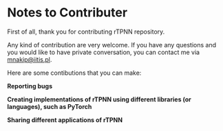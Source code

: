 # Notes to Contributer

First of all, thank you for contributing rTPNN repository. 

Any kind of contribution are very welcome. If you have any questions and you would like to have private conversation, you can contact me via mnakip@iitis.pl.

Here are some contibutions that you can make: 

**Reporting bugs**

**Creating implementations of rTPNN using different libraries (or languages), such as PyTorch**

**Sharing different applications of rTPNN** 
